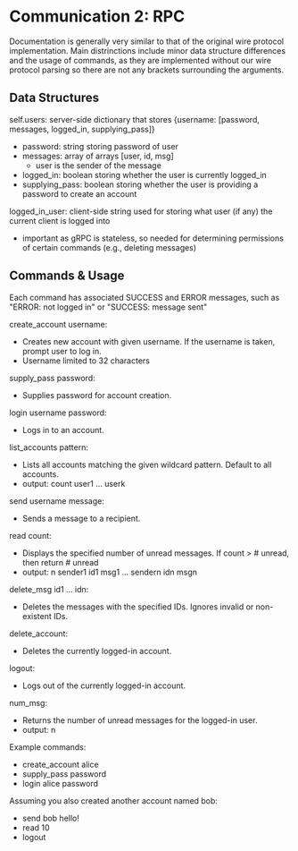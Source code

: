 # Communication 2: RPC

Documentation is generally very similar to that of the original wire protocol implementation. Main distrinctions include minor data structure differences and the usage of commands, as they are implemented without our wire protocol parsing so there are not any brackets surrounding the arguments.

## Data Structures
self.users: server-side dictionary that stores {username: [password, messages, logged_in, supplying_pass]}
- password: string storing password of user
- messages: array of arrays [user, id, msg]
    - user is the sender of the message
- logged_in: boolean storing whether the user is currently logged_in
- supplying_pass: boolean storing whether the user is providing a password to create an account

logged_in_user: client-side string used for storing what user (if any) the current client is logged into
- important as gRPC is stateless, so needed for determining permissions of certain commands (e.g., deleting messages)

## Commands & Usage

Each command has associated SUCCESS and ERROR messages, such as "ERROR: not logged in" or "SUCCESS: message sent"

create_account username:
- Creates new account with given username. If the username is taken, prompt user to log in.
- Username limited to 32 characters

supply_pass password:
- Supplies password for account creation.

login username password:
- Logs in to an account.

list_accounts pattern: 
- Lists all accounts matching the given wildcard pattern. Default to all accounts.
- output: count user1 … userk
    
send username message: 
- Sends a message to a recipient.

read count: 
- Displays the specified number of unread messages. If count > # unread, then return # unread
- output: n sender1 id1 msg1 … sendern idn msgn
    
delete_msg id1 … idn:
- Deletes the messages with the specified IDs. Ignores invalid or non-existent IDs.

delete_account: 
- Deletes the currently logged-in account.

logout: 
- Logs out of the currently logged-in account.

num_msg: 
- Returns the number of unread messages for the logged-in user.
- output: n

Example commands:
- create_account alice
- supply_pass password
- login alice password

Assuming you also created another account named bob:
- send bob hello!
- read 10
- logout 
